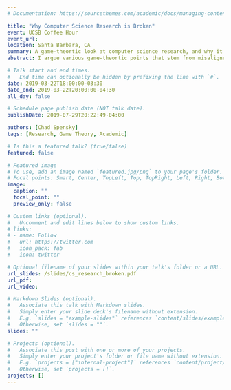 ```yaml
---
# Documentation: https://sourcethemes.com/academic/docs/managing-content/

title: "Why Computer Science Research is Broken"
event: UCSB Coffee Hour
event_url: 
location: Santa Barbara, CA
summary: A game-theortic look at computer science research, and why it's a broken game.
abstract: I argue various game-theortic points that stem from misaligned incentives about why the way we are currently conducting research in our field does not produce good science.

# Talk start and end times.
#   End time can optionally be hidden by prefixing the line with `#`.
date: 2019-03-22T18:00:00-03:30
date_end: 2019-03-22T20:00:00-04:30
all_day: false

# Schedule page publish date (NOT talk date).
publishDate: 2019-07-29T20:22:49-04:00

authors: [Chad Spensky]
tags: [Research, Game Theory, Academic]

# Is this a featured talk? (true/false)
featured: false

# Featured image
# To use, add an image named `featured.jpg/png` to your page's folder. 
# Focal points: Smart, Center, TopLeft, Top, TopRight, Left, Right, BottomLeft, Bottom, BottomRight.
image:
  caption: ""
  focal_point: ""
  preview_only: false

# Custom links (optional).
#   Uncomment and edit lines below to show custom links.
# links:
# - name: Follow
#   url: https://twitter.com
#   icon_pack: fab
#   icon: twitter

# Optional filename of your slides within your talk's folder or a URL.
url_slides: /slides/cs_research_broken.pdf 
url_pdf:
url_video:

# Markdown Slides (optional).
#   Associate this talk with Markdown slides.
#   Simply enter your slide deck's filename without extension.
#   E.g. `slides = "example-slides"` references `content/slides/example-slides.md`.
#   Otherwise, set `slides = ""`.
slides: ""

# Projects (optional).
#   Associate this post with one or more of your projects.
#   Simply enter your project's folder or file name without extension.
#   E.g. `projects = ["internal-project"]` references `content/project/deep-learning/index.md`.
#   Otherwise, set `projects = []`.
projects: []
---
```

